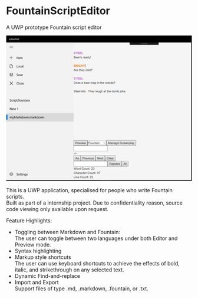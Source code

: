 # FountainScriptEditor
A UWP prototype Fountain script editor


![Screenshot](ui.png)

This is a UWP application, specialised for people who write Fountain scripts. <br /> 
Built as part of a internship project. Due to confidentiality reason, source code viewing only available upon request.

Feature Highlights:

* Toggling between Markdown and Fountain: <br /> 
The user can toggle between two languages under both Editor and Preview mode.
* Syntax highlighting <br /> 
* Markup style shortcuts <br /> 
The user can use keyboard shortcuts to achieve the effects of bold, italic, and strikethrough on any selected text.
* Dynamic Find-and-replace <br /> 
* Import and Export<br /> 
Support files of type .md, .markdown, .fountain, or .txt.
